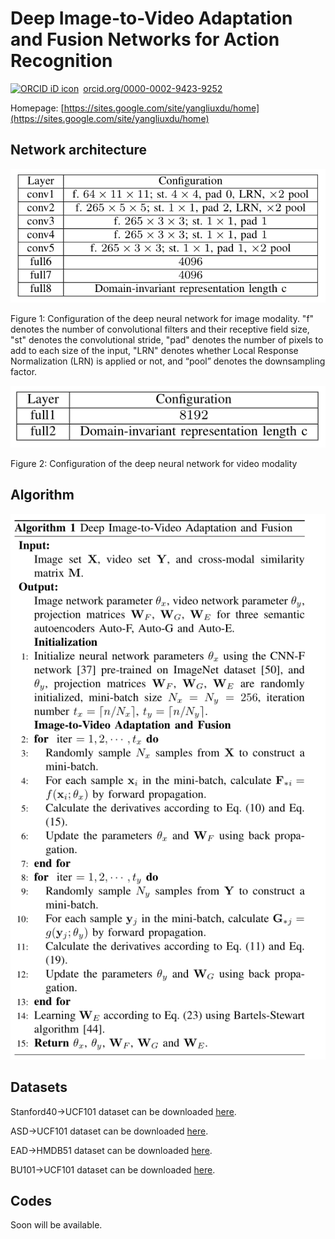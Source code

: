 # Deep Image-to-Video Adaptation and Fusion Networks for Action Recognition

<a href="https://orcid.org/0000-0002-9423-9252" target="orcid.widget" rel="noopener noreferrer" style="vertical-align:top;"><img src="https://orcid.org/sites/default/files/images/orcid_16x16.png" style="width:1em;margin-right:.5em;" alt="ORCID iD icon">orcid.org/0000-0002-9423-9252</a>

Homepage: [https://sites.google.com/site/yangliuxdu/home](https://sites.google.com/site/yangliuxdu/home)

## Network architecture
![Image](Network_image.png)

Figure 1: Configuration of the deep neural network for image modality. "f" denotes the number of convolutional filters and
their receptive field size, "st" denotes the convolutional stride, "pad" denotes the number of pixels to add to each size of the
input, "LRN" denotes whether Local Response Normalization (LRN) is applied or not, and “pool” denotes the downsampling factor.

![Image](Network_video.png)

Figure 2: Configuration of the deep neural network for video modality

## Algorithm

![Image](ALgorithm.png)

## Datasets

Stanford40->UCF101 dataset can be downloaded [here](http://4drepository.inrialpes.fr/public/viewgroup/6#sequence37).

ASD->UCF101 dataset can be downloaded [here](http://users.eecs.northwestern.edu/~jwa368/my_data.html).

EAD->HMDB51 dataset can be downloaded [here](http://csee.wvu.edu/~vkkulathumani/wvu-action.html).

BU101->UCF101 dataset can be downloaded [here](http://dipersec.king.ac.uk/MuHAVi-MAS/).


## Codes
Soon will be available.
